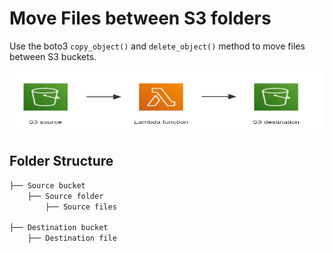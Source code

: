 # Move Files between S3 folders

Use the boto3 ```copy_object()``` and ```delete_object()``` method to move files between S3 buckets.

<p>
    <img src="Screenshots/project.PNG" width="600" height="100" />
</p>

## Folder Structure
```bash
├── Source bucket
    ├── Source folder
        ├── Source files

├── Destination bucket
    ├── Destination file
```

